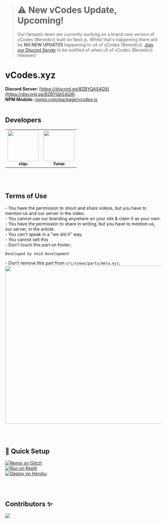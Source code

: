 > # **⚠️ New vCodes Update, Upcoming!**<br>
> Our fantastic team are currently working on a brand new version of vCodes (Benedict) built on Next.js, Whilst that's happening there will be **NO NEW UPDATES** happening to v4 of vCodes (Benedict). [Join our Discord Server](https://discord.gg/8ZBYQAS4Q9) to be notified of when v5 of vCodes (Benedict) releases!

# vCodes.xyz
**Discord Server:** [https://discord.gg/8ZBYQAS4Q9](https://discord.gg/8ZBYQAS4Q9)<br>
**NPM Module:** [npmjs.com/package/vcodes.js](https://www.npmjs.com/package/vcodes.js)<br>
<br>
## Developers
<table>
   <tr>
      <td align="center"><a href="https://github.com/clqu">
        <img src="https://github.com/clqu.png?size=100" width="100px;" alt=""/>
        <br />
        <sub><b>clqu</b></sub></a><br />
     </td>
      <td align="center"><a href="https://github.com/tunarjs">
        <img src="https://github.com/tunarjs.png?size=100" width="100px;" alt=""/>
        <br />
        <sub><b>Tunar</b></sub></a><br />
     </td>
   </tr>
</table>

<br><br>

## Terms of Use
<a>- You have the permission to shoot and share videos, but you have to mention us and our server in the video.</a><br>
<a>- You cannot use our branding anywhere on your site & claim it as your own.</a><br>
<a>- You have the permission to share in writing, but you have to mention us, our server, in the article.</a><br>
<a>- You can't speak in a "we did it" way.</a><br>
<a>- You cannot sell this</a><br>
<a>- Don't touch this part on footer;</a><br>
```
Developed by Void Development
```
<a>- Don't remove this part from `src/views/parts/meta.ejs`;</a><br>
<img width="512" src="https://i.postimg.cc/6Qr2Vg5x/image-2022-01-27-172642.png">


<br><br>
## 💨 Quick Setup
[![Remix on Glitch](https://cdn.glitch.com/2703baf2-b643-4da7-ab91-7ee2a2d00b5b%2Fremix-button.svg)](https://glitch.com/edit/#!/import/github/vcodes-xyz/vcodes)<br>
[![Run on Replit](https://repl.it/badge/github/vcodes-xyz/bot-list)](https://repl.it/github/vcodes-xyz/vcodes)<br>
[![Deploy on Heroku](https://www.herokucdn.com/deploy/button.svg)](https://heroku.com/deploy?template=https://github.com/vcodes-xyz/vcodes)

<br><br>
## Contributors ✨
<a href="https://github.com/vcodes-xyz/vcodes/graphs/contributors">
  <img src="https://contrib.rocks/image?repo=vcodes-xyz/vcodes"/>
</a>

